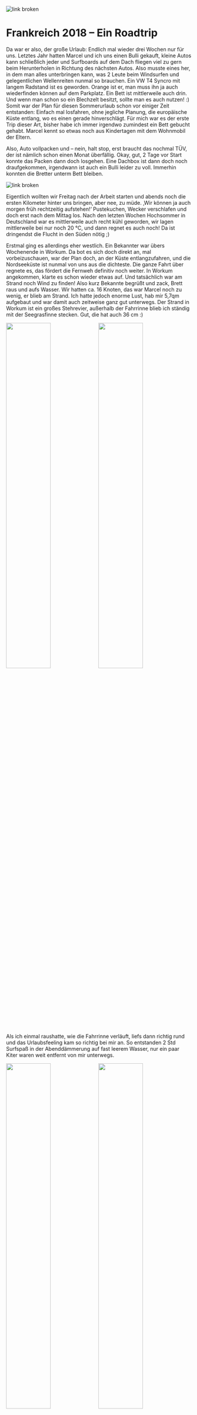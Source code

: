 

![link broken](../../../../../../mediaLibrary/posts/2018/france/08_25_france-week-1/windsurf-stormy-stories-surf-travel-blog-france-Frankreich-08-25-france-WM-25p-DSC07661.jpg)

# Frankreich 2018 –  Ein Roadtrip



Da war er also, der große Urlaub: Endlich mal wieder drei Wochen nur für uns. Letztes Jahr hatten Marcel und ich uns einen Bulli gekauft, kleine Autos kann schließlich jeder und Surfboards auf dem Dach fliegen viel zu gern beim Herunterholen in Richtung des nächsten Autos. Also musste eines her, in dem man alles unterbringen kann, was 2 Leute beim Windsurfen und gelegentlichen Wellenreiten nunmal so brauchen. Ein VW T4 Syncro mit langem Radstand ist es geworden. Orange ist er, man muss ihn ja auch wiederfinden können auf dem Parkplatz. Ein Bett ist mittlerweile auch drin. Und wenn man schon so ein Blechzelt besitzt, sollte man es auch nutzen! :)
Somit war der Plan für diesen Sommerurlaub schon vor einiger Zeit entstanden: Einfach mal losfahren, ohne jegliche Planung, die europäische Küste entlang, wo es einen gerade hinverschlägt. Für mich war es der erste Trip dieser Art, bisher habe ich immer irgendwo zumindest ein Bett gebucht gehabt. Marcel kennt so etwas noch aus Kindertagen mit dem Wohnmobil der Eltern.

Also, Auto vollpacken und – nein, halt stop, erst braucht das nochmal TÜV, der ist nämlich schon einen Monat überfällig. Okay, gut, 2 Tage vor Start konnte das Packen dann doch losgehen. Eine Dachbox ist dann doch noch draufgekommen, irgendwann ist auch ein Bulli leider zu voll. Immerhin konnten die Bretter unterm Bett bleiben.

![link broken](../../../../../../mediaLibrary/posts/2018/france/08_25_france-week-1/windsurf-stormy-stories-surf-travel-blog-france-Frankreich-08-25-france-WM-25p-DSC07684.jpg)

Eigentlich wollten wir Freitag nach der Arbeit starten und abends noch die ersten Kilometer hinter uns bringen, aber nee, zu müde. ‚Wir können ja auch morgen früh rechtzeitig aufstehen!‘
Pustekuchen, Wecker verschlafen und doch erst nach dem Mittag los.
Nach den letzten Wochen Hochsommer in Deutschland war es mittlerweile auch recht kühl geworden, wir lagen mittlerweile bei nur noch 20 °C, und dann regnet es auch noch! Da ist dringendst die Flucht in den Süden nötig ;)

Erstmal ging es allerdings eher westlich. Ein Bekannter war übers Wochenende in Workum. Da bot es sich doch direkt an, mal vorbeizuschauen, war der Plan doch, an der Küste entlangzufahren, und die Nordseeküste ist nunmal von uns aus die dichteste. Die ganze Fahrt über regnete es, das fördert die Fernweh definitiv noch weiter.
In Workum angekommen, klarte es schon wieder etwas auf. Und tatsächlich war am Strand noch Wind zu finden! Also kurz Bekannte begrüßt und zack, Brett raus und aufs Wasser. Wir hatten ca. 16 Knoten, das war Marcel noch zu wenig, er blieb am Strand. Ich hatte jedoch enorme Lust, hab mir 5,7qm aufgebaut und war damit auch zeitweise ganz gut unterwegs. Der Strand in Workum ist ein großes Stehrevier, außerhalb der Fahrrinne blieb ich ständig mit der Seegrasfinne stecken. Gut, die hat auch 36 cm :)

<p float="left">
  <img src="../../../../../../mediaLibrary/posts/2018/france/08_25_france-week-1/windsurf-stormy-stories-surf-travel-blog-france-Frankreich-08-25-france-WM-25p-DSC07438.jpg" width="49%" />
  <img src="../../../../../../mediaLibrary/posts/2018/france/08_25_france-week-1/windsurf-stormy-stories-surf-travel-blog-france-Frankreich-08-25-france-WM-25p-DSC07425.jpg" width="49%" />

</p>

Als ich einmal raushatte, wie die Fahrrinne verläuft, liefs dann richtig rund und das Urlaubsfeeling kam so richtig bei mir an. So entstanden 2 Std Surfspaß in der Abenddämmerung auf fast leerem Wasser, nur ein paar Kiter waren weit entfernt von mir unterwegs.

<p float="left">
  <img src="../../../../../../mediaLibrary/posts/2018/france/08_25_france-week-1/windsurf-stormy-stories-surf-travel-blog-france-Frankreich-08-25-france-WM-25p-DSC07616.jpg" width="49%" />
  <img src="../../../../../../mediaLibrary/posts/2018/france/08_25_france-week-1/windsurf-stormy-stories-surf-travel-blog-france-Frankreich-08-25-france-WM-25p-DSC07556.jpg" width="49%" />

</p>

<p float="left">
  <img src="../../../../../../mediaLibrary/posts/2018/france/08_25_france-week-1/windsurf-stormy-stories-surf-travel-blog-france-Frankreich-08-25-france-WM-25p-DSC07477.jpg" width="49%" />
  <img src="../../../../../../mediaLibrary/posts/2018/france/08_25_france-week-1/windsurf-stormy-stories-surf-travel-blog-france-Frankreich-08-25-france-WM-25p-DSC07524.jpg" width="49%" />
</p>


Den Abend verbrachten wir in bester Gesellschaft mit Bier und Cider auf dem Campingplatz. Tipp: Braucht ihr gutes Licht für den Campingtisch, stellt eine Wasserflasche auf eine Lichtquelle wie Handyblitz oder Taschenlampe, dann verteilt sich das wunderbar in der Umgebung. Farbige Flaschen sorgen hier auch für die passende Stimmung :)
Aber auch hier mussten irgendwann die dicken Jacken her, weil es einfach zu kalt wurde. Das waren wir ja nun echt so gar nicht mehr gewohnt. Das musste sich irgendwie noch ändern.

<p float="left">
  <img src="../../../../../../mediaLibrary/posts/2018/france/08_25_france-week-1/windsurf-stormy-stories-surf-travel-blog-france-Frankreich-08-25-france-WM-25p-DSC07571.jpg" width="49%" />
  <img src="../../../../../../mediaLibrary/posts/2018/france/08_25_france-week-1/windsurf-stormy-stories-surf-travel-blog-france-Frankreich-08-25-france-WM-25p-DSC07635.jpg" width="49%" />
</p>

Am nächsten Morgen lagen wir noch kurz am Strand und genossen das Gefühl, einfach keine Verpflichtungen mehr zu haben. Die nächsten Wochen würden da nur noch wir zwei, der Bulli und das Wasser sein. Dabei fällt einem erst wirklich auf, wie dringend man diese Entspannung einfach mal wieder nötig hatte.
Wir beschlossen, heute nochmal gut Strecke zu machen und fuhren bis Frankreich durch, nach Boulogne-sur-Mer. Auf dem Weg nahm der Wind deutlich zu, ein großer Sturm kündigte sich an. Der Bulli machte seine ersten Erfahrungen mit echten Bergen, das war ganz schön anstrengend! Ich hatte vorher nicht gedacht, dass der Norden Frankreichs so hügelig ist, aber mehr als 90 km/h waren zwischendurch einfach nicht mehr drin. Ein sehr merkwürdiges Gefühl, wenn man das Gaspedal bis zum Boden durchdrückt und es. Passiert. Einfach. Nichts.

Wir kamen spät in Boulogne an und machten uns erstmal auf die Suche nach Essbarem. Pizza ist immer gut und Pizzaläden haben auch immer auf, also her damit. Gegessen wurde dann auf dem Wohnmobilstellplatz, der einen Blick aufs Meer bot. Der Sturm war mittlerweile um uns herum in vollem Gange und wurde auch die ganze Nacht über nicht weniger. Er wackelte kräftig am Auto und der Regen prasselte dazu, viel Schlaf war in dieser Nacht nicht drin.


![link broken](../../../../../../mediaLibrary/posts/2018/france/08_25_france-week-1/windsurf-stormy-stories-surf-travel-blog-france-Frankreich-08-25-france-WM-25p-DSC07677.jpg)

So ein bisschen Wasser in Sichtweite ist beim Aufwachen einfach Gold wert. Wir haben dann erstmal gemütlich gefrühstückt und festgestellt, dass ein bisschen Reststurm durchaus noch vorhanden war. Leider haben wir schlecht geplant und waren für Westwind an der völlig falschen Stelle, alle näheren Spots lagen auflandig. Aber wenn man schon mal hier ist, kann man sie sich ja zumindest mal genauer anschauen. Wir fuhren von Boulogne aus Richtung Calais.

Wimereux ist eine maritime kleine Stadt, deren Strandpromenade so wirkt, als ob sich sich in der Hochsaison kaum vor Touristen retten könnte. Im September konnte man die anwesenden Menschen jedoch fast an einer Hand abzählen. Um Hochwasser herum läuft das Wasser auf die sehr effektiv gestalteten Wellenbrecher und spritzt amüsierte und quietschende Spielkinder jeden Alters ganz gut nass. Wenn man sich hier ans Wasser setzt und einen Moment innehält, wird man sich der grandiosen Naturgewalt, die Wasser eigentlich ist, auf ganz merkwürdige Art bewusst. Ich liebe es, dann einfach mal zuzuhören.

<p float="left">
  <img src="../../../../../../mediaLibrary/posts/2018/france/08_25_france-week-1/windsurf-stormy-stories-surf-travel-blog-france-Frankreich-08-25-france-WM-25p-DSC07709.jpg" width="49%" />
  <img src="../../../../../../mediaLibrary/posts/2018/france/08_25_france-week-1/windsurf-stormy-stories-surf-travel-blog-france-Frankreich-08-25-france-WM-25p-DSC07734.jpg" width="49%" />
</p>

Zum Surfen ist diese Architektur eher schlecht geeignet, das Risiko mit den eigenen Knochen zwischen dieser Gewalt und dem Beton zu landen scheint etwas hoch ;)

Etwas weiter nördlich wird die Küste dann deutlich steiler, man wird am laufenden Band vor abstürzenden Kanten gewarnt. Klar, nicht zu dicht ran und vor allem nicht drauf rumspringen! (Link: https://www.swr3.de/aktuell/nachrichten/Studentin-stuerzt-bei-Selfie-von-der-Klippe/-/id=47428/did=4556092/9ze4zh/index.html) Nach etwas auf und ab kann man dann vorsichtig wieder herabgehen in eine „Bucht“: Man hat 2 Meter mehr Platz zwischen Wasser und Klippe.

<p float="left">
  <img src="../../../../../../mediaLibrary/posts/2018/france/08_25_france-week-1/windsurf-stormy-stories-surf-travel-blog-france-Frankreich-08-25-france-WM-25p-DSC07755.jpg" width="49%" />
  <img src="../../../../../../mediaLibrary/posts/2018/france/08_25_france-week-1/windsurf-stormy-stories-surf-travel-blog-france-Frankreich-08-25-france-WM-25p-DSC07763.jpg" width="49%" />
</p>


Abgesehen vom mit Material noch deutlich erschwertem Laufweg also wohl eher ein Spot für niedrige Wasserstände.

Überall an der Küste sieht man alte Bunker aus dem Zweiten Weltkrieg verteilt, die im Laufe der Zeit immer tiefer in den Sand eingesunken sind. Die Bunker sind Teil des Atlantikwalls, den die deutschen Besetzer an der gesamten westeuropäischen Küste aufgebaut haben und dessen Überresten man immer einmal wieder begegnet. Da die NSDAP fest davon ausging, dass die Alliierten an der engsten Stelle des Ärmelkanals angreifen würden (was sich als falsch herausstellte, sie kamen in die Normandie), war der Wall um Calais herum am stärksten ausgeprägt.
Mit diesen direkten Hinterlassenschaften der deutschen Invasion und des Krieges konfrontiert zu werden, lässt einen irgendwie demütig werden. Dieser von Deutschland verursachte Krieg hat andere Länder und damit so viele Menschen und Kulturen so sehr ausgenutzt und zerstört, dass die Folgen davon bis heute nachwirken, die Bunker sind nur der sichtbare Eisberg des Ganzen. Und da sprechen Idioten bei uns davon, dass man das Ganze doch so langsam mal wieder vergessen sollte und von einem „Vogelschiss“. Einfach unbegreiflich. Wir alle sind dafür verantwortlich, dass so eine Scheiße wirklich nie wieder passiert.

Okay, genug gerantet, zurück ans Wasser! In Ambleteuse war der zu bewältigende Laufweg schon deutlich kürzer und man hat auch hier von oben am Parkplatz eine super Aussicht. Das scheinen auch die Vögel gemerkt zu haben, die haben hier anscheinend eine Vollversammlung abgehalten :)
Einige Surfer waren in den Wellen auch zu sehen. Unser Plan war ja aber nunmal Windsurfen und der Wind war leider auch hier noch auflandig. Also weiter.

<p float="left">
  <img src="../../../../../../mediaLibrary/posts/2018/france/08_25_france-week-1/windsurf-stormy-stories-surf-travel-blog-france-Frankreich-08-25-france-WM-25p-DSC07805.jpg" width="49%" />
  <img src="../../../../../../mediaLibrary/posts/2018/france/08_25_france-week-1/windsurf-stormy-stories-surf-travel-blog-france-Frankreich-08-25-france-WM-25p-DSC07797.jpg" width="49%" />
</p>



Mittlerweile sind wir in Wissant gelandet und haben damit den perfekten Spot für die vorherrschende Windrichtung gefunden: der Wind kam leicht seitlich, der Strand war lang und flach, es waren auch einige Surfer auf dem Wasser zu sehen. Nur leider war mittlerweile deutlich weniger Wind zu spüren, es waren vielleicht noch 10 Knoten. Also beschlossen wir, es für heute gut sein zu lassen und einfach ein wenig zu entspannen. Wir setzten uns an den Strand. Es ist erstaunlich, unter welchen Mengen Adrenalin man in einem solchen Urlaub schnell steht und wie schwierig es ist, davon wirklich wieder runterzukommen. Aber langsam wurden wir ruhiger. Wellengeräusche und ein gutes Buch sind als Hilfen einfach unschlagbar. Auch gutes Essen im Sinne von einem Crêpe mit Ziegenkäse, aus dem der Honig nur so rausläuft, ist natürlich unverzichtbar :)

<p float="left">
  <img src="../../../../../../mediaLibrary/posts/2018/france/08_25_france-week-1/windsurf-stormy-stories-surf-travel-blog-france-Frankreich-08-25-france-WM-25p-DSC07827.jpg" width="33%" />
  <img src="../../../../../../mediaLibrary/posts/2018/france/08_25_france-week-1/windsurf-stormy-stories-surf-travel-blog-france-Frankreich-08-25-france-WM-25p-DSC07828.jpg" width="33%" />
  <img src="../../../../../../mediaLibrary/posts/2018/france/08_25_france-week-1/windsurf-stormy-stories-surf-travel-blog-france-Frankreich-08-25-france-WM-25p-DSC07824.jpg" width="33%" />   
</p>

Nach einiger Zeit beschlossen wir, uns weiter auf den Weg zu machen. Wir wollten es endlich etwas wärmer haben, also schauten wir uns auf der Vorhersagekarte für die nächsten Tage an, wo die Warmzone beginnt und legten La Rochelle als Anlaufpunkt fest. Das Zwischenziel war dann ein Stellplatz hinter Dieppe, den wir uns im Stellplatzführer ausgeguckt hatten. Zu unserer Art der Routenplanung und unseren Hilfsmitteln schreibe ich demnächst nochmal einen separaten Beitrag.
Kurz vor Dieppe sehen wir auf einmal sehr viele Wohnwagen recht ungeordnet auf einer Wiese stehen. Hä, was ist da denn los? Nach einem offiziellen Stellplatz sieht das so gar nicht aus, das sind aber schon sehr viele und absolut nicht unauffällig. Die meisten haben auch Vorzelte aufgebaut. Okay, stellen wir uns erstmal dazu, sieht ja schon ganz nett aus. Wir suchen uns eine ruhige Ecke, parken und suchen erstmal Menschen, die vielleicht ein wenig Englisch sprechen können. Fehlanzeige. Irgendwann haben wir uns mit französischen Bruchstücken soweit verständigt, dass wir wohl problemlos über Nacht bleiben können: „Dormir? Ici? Oui oui! Payer? Non non!“
Bei näherer Betrachtung ist die ganze Szenerie uns dann doch etwas suspekt: Die Anwesenden haben sich offensichtlich selbst mit Strom versorgt, Kabel liegen quer über die Wiese verteilt. Wo der Strom herkommt, ist nicht zu erkennen. Allerdings liegen auch noch reichlich offene Kabelenden herum: dicke Stromkabel einfach abgeschnitten und völlig ungeschützt. Okay, das ist definitiv nichts offizielles hier. Aber was dann? Ist das so eine Art Nomadengruppe, oder leben die hier dauerhaft? Die rumstehenden Gespanne sehen auf jeden Fall sehr teuer und luxuriös aus.



Nunja, erstmal muss Essen her, also machen wir es uns gemütlich und schmeißen den Campingkocher an. Langsam wird es dunkel. Ein Auto fährt stundenlang auf einer freien Fläche im Kreis. Was zur Hölle haben die hier vor? Zwischenzeitlich schauen drei junge Männer bei uns vorbei und fragen auf französisch nach, ob es uns gut geht. Sehr zuvorkommend, aber auch etwas befremdlich. Es fühlt sich so an, als wären wir Besucher bei jemandem zuhause oder so.
Das Autorätsel klärt sich später: Da wurde ein Kleinkind im Kreis gefahren, damit es endlich mal einschläft :D Hat nicht funktioniert, als das Auto irgendwann bei einem der Wohnwagen parkt, schreit das Kind. Nun gut.
Wir beschließen, schlafen zu gehen. Scheint ja alles gut zu sein. Es schleicht sich allerdings schon der Gedanke ein, ob die morgen früh wohl alle weg sind und wir ganz allein hier stehen…


![link broken](../../../../../../mediaLibrary/posts/2018/france/08_25_france-week-1/windsurf-stormy-stories-surf-travel-blog-france-Frankreich-08-25-france-WM-25p-DSC07850.jpg)


Am nächsten Morgen werden wir von merkwürdigen Geräuschen geweckt. Kurzer Blick aus dem Fenster: Alle anderen noch da. Jetzt haben sich allerdings die Klappen der ebenfalls herumstehenden Anhänger geöffnet: Die haben alle Waschmaschinen dabei! Es scheint allgemeine Waschzeit zu sein, auf dem ganzen Gelände hört man sie schleudern :D Ein faszinierender Anblick. Wir stehen gemütlich auf, frühstücken und beobachten das morgendliche Treiben. So richtig durchschaut haben wir das Ganze immer noch nicht, aber egal.

<p float="left">
  <img src="../../../../../../mediaLibrary/posts/2018/france/08_25_france-week-1/windsurf-stormy-stories-surf-travel-blog-france-Frankreich-08-25-france-WM-25p-DSC07853.jpg" width="33%" />
  <img src="../../../../../../mediaLibrary/posts/2018/france/08_25_france-week-1/windsurf-stormy-stories-surf-travel-blog-france-Frankreich-08-25-france-WM-25p-DSC07860.jpg" width="33%" />
  <img src="../../../../../../mediaLibrary/posts/2018/france/08_25_france-week-1/windsurf-stormy-stories-surf-travel-blog-france-Frankreich-08-25-france-WM-25p-DSC07861.jpg" width="33%" />   
</p>


Bei der weiteren Routenplanung ist uns aufgefallen, dass es in der Normandie tatsächlich eine Route du Cidre gibt! Da ich ein riesiger Fan von französischem Cidre bin, musste ich da natürlich hin. Es lag auch halbwegs auf dem Weg nach La Rochelle, also hatte Marcel nichts einzuwenden.

![link broken](../../../../../../mediaLibrary/posts/2018/france/08_25_france-week-1/windsurf-stormy-stories-surf-travel-blog-france-Frankreich-08-25-france-WM-25p-DSC07868.jpg)

 Da wir im Alten Land, einem der größten Apfelanbaugebiete Deutschlands wohnen, hatten wir eine grobe Vorstellung von Obstplantagen: flach, Felder mit Bewässerung durchsetzt, kleine Bäume in Reih und Glied.

In der Normandie sieht das dann doch recht anders aus: Die Landschaft ist sehr bergig, die Bäume sind deutlich größer als gewohnt, stehen viel weiter auseinander und sind vieles, aber nicht regelmäßig angeordnet. Im ersten Hofladen lernen wir dann auch, dass die Cidrefrüchte auch ganz spezielle Äpfel sind, sehr klein und nicht zum Verzehr gedacht. Eine Verköstigung ist natürlich Pflicht. Es werden vier verschiedene Produkte aus den Früchten hergestellt: Cidre, Calvados und eine Mischung aus beidem namens Pommeau, sowie normaler Apfelsaft. Wir decken uns über die Strecke reichlich ein, allerdings ist der Cidre deutlich teurer als der, den man im Supermarkt bekommt.
An der Strecke liegt auch das Dorf Beuvron-en-Auge (?), ein wunderschönes kleines Dorf mit sehr alten Gebäuden. Hier merkt man allerdings, dass die Preise für Touristen gemacht werden. Unbedingt vergleichen! Wenn man etwas schaut, findet man auch hier bezahlbare Hersteller. Ansonsten kann man auch einfach etwas durch die Straßen schlendern.

<p float="left">
  <img src="../../../../../../mediaLibrary/posts/2018/france/08_25_france-week-1/windsurf-stormy-stories-surf-travel-blog-france-Frankreich-08-25-france-WM-25p-DSC07877.jpg" width="49%" />
  <img src="../../../../../../mediaLibrary/posts/2018/france/08_25_france-week-1/windsurf-stormy-stories-surf-travel-blog-france-Frankreich-08-25-france-WM-25p-DSC07878.jpg" width="49%" />
</p>

![link broken](../../../../../../mediaLibrary/posts/2018/france/08_25_france-week-1/windsurf-stormy-stories-surf-travel-blog-france-Frankreich-08-25-france-WM-25p-DSC07897.jpg)

Verdammt, Auto voll! :D Wir fuhren am Abend bis Avranches und verbrachten dort die Nacht. Am nächsten Morgen ging es fix weiter und wir erreichten La Rochelle gegen Mittag. Da für den Tag ein wenig Wind angekündigt war, machten wir uns direkt auf die Suche nach einem guten Wasserzugang. In der Stadt selbst gab es keine wirkliche Möglichkeit, mit einem Auto größer als 2,20m zu parken, was der Bulli mit Dachbox leider ist. Dieses Problem wird uns auf der ganzen Reise immer wieder begegnen, die Parkplätze dicht am Strand haben fast alle eine Höhenbegrenzung.
Also fahren wir an der Küste entlang weiter südlich. Aytré war knallevoll mit Kitern, das konnte man von weitem schon sehen. Etwas weiter südlich liegt jedoch Châtelaillon-Plage, ein schöner und durch Kiteverbot erstaunlich leerer Strand mit kleinen Wellen. Das sah doch sehr verlockend aus. Ich war noch etwas zögernd, Wellen sind irgendwie nicht so richtig mein Ding, aber Marcel hatte Bock, Also rödelten wir sein Material aus dem Auto und ab aufs Wasser!

(mehr schreiben zum Surfen? Gedanken Marcel?)

<p float="left">
  <img src="../../../../../../mediaLibrary/posts/2018/france/08_25_france-week-1/windsurf-stormy-stories-surf-travel-blog-france-Frankreich-08-25-france-WM-25p-DSC07913.jpg" width="49%" />
  <img src="../../../../../../mediaLibrary/posts/2018/france/08_25_france-week-1/windsurf-stormy-stories-surf-travel-blog-france-Frankreich-08-25-france-WM-25p-DSC07922.jpg" width="49%" />
</p>


Ein paar Locals waren unterwegs, die einzigen Franzosen, die in dieser Gegend ein klein wenig Englisch verstanden :)
Ich lag ein wenig am Strand, genoss die Umgebung und spielte mit der Kamera. Gegenlicht durch untergehende Sonne ist einfach eines der besten Stilmittel ever!

<p float="left">
  <img src="../../../../../../mediaLibrary/posts/2018/france/08_25_france-week-1/windsurf-stormy-stories-surf-travel-blog-france-Frankreich-08-25-france-WM-25p-DSC08070.jpg" width="33%" />
  <img src="../../../../../../mediaLibrary/posts/2018/france/08_25_france-week-1/windsurf-stormy-stories-surf-travel-blog-france-Frankreich-08-25-france-WM-25p-DSC08076.jpg" width="33%" />
  <img src="../../../../../../mediaLibrary/posts/2018/france/08_25_france-week-1/windsurf-stormy-stories-surf-travel-blog-france-Frankreich-08-25-france-WM-25p-DSC08028.jpg" width="33%" />   
</p>

Nach einer Weile wollte ichs dann doch zumindest einmal antesten. Ich habe Marcel das Material abgequatscht und kämpfte eifrig mit der Koordination von mir, dem Rigg und sowieso allem in den Wellen. Am Ende kamen dann tatsächlich die ersten, wenn auch noch recht kurzen, Touren durch die Welle zustande :) Leider wurden sie nicht fotografisch festgehalten, Marcel musste ja Intensivbetreuung an meiner Seite leisten…

Wir genossen den Sonnenuntergang noch ein wenig und machten uns dann auf den weiteren Weg. Das Nachtquartier war zwar im Campingführer eingezeichnet, war aber nur durch kopfloses Herumirren zu erreichen und wirkte auch nichtmal im Ansatz nach einem Stellplatz: Einige fahrbare Unterkünfte standen in einer Sackgasse am Straßenrand. Nun gut, wir sind ja nicht wählerisch, wir wollen ja nur schlafen und da bekommen wir ja eh nichts von der Außenwelt mit.

Am nächsten Morgen standen wir ganz gemächlich auf und bauten unseren Frühstückstisch auf. Die  allgemeine Urlaubsentspannung schritt immer weiter fort, der Tag auf dem Wasser war da sicher nicht ganz unschuldig. Dann kam tatsächlich noch ein Eiswagen vorbei, der kannte den Stellplatz wohl auch. Eis zum Frühstück machte den Start in den Tag perfekt.

![link broken](../../../../../../mediaLibrary/posts/2018/france/08_25_france-week-1/windsurf-stormy-stories-surf-travel-blog-france-Frankreich-08-25-france-WM-25p-DSC08088.jpg)

Wir fuhren rüber auf die Île d'Oléron und beschlossen, uns einen Strand mit anständigen Wellen zu suchen. Der Wind hatte sich mittlerweile vollständig verabschiedet, aber glücklicherweise gibt es da ja auch noch das Wellenreiten und sogar ein passendes Board in unserem Auto. Die Strandsuche erwies sich jedoch deutlich schwieriger als geplant: Sämtliche Parkplätze in Laufweite waren auf eine Höhe von 2,35 m begrenzt. Der Bulli hätte druntergepasst, aber mit der Dachbox obendrauf hatten wir keine Chance. Wir landeten schlussendlich in Les Alassins und parkten an der Straße. Der Fußweg zum Wasser belief sich (ha, Wortspiel!) auf ca. 1 km, dafür erwarteten uns optimale Wellen in Gesellschaft eher wenig Franzosen, die das Sommerende genossen.

(Bilder Strand & Surfen)

![link broken](../../../../../../mediaLibrary/posts/2018/france/08_25_france-week-1/windsurf-stormy-stories-surf-travel-blog-france-Frankreich-08-25-france-WM-25p-DSC08116.jpg)



Im Wellenreiten ist definitiv noch eine ganze Menge Übung nötig. Ich hatte vor einigen Jahren Surfunterricht in Spanien, dadurch kenne ich die Grundlagen. Mein Brett ist jedoch ein 7 ft Hardboard mit deutlich weniger Volumen als die damaligen Softboards. Man braucht ja doch immer etwas Herausforderung :) Die Balance zu finden ist dadurch um einiges schwieriger und wir mussten uns erst einmal etwas aneinander gewöhnen. So habe ich sehr sehr viel gepaddelt und Salzwasser geschluckt, aber es war einfach ein großartiger Spaß.

<p float="left">
  <img src="../../../../../../mediaLibrary/posts/2018/france/08_25_france-week-1/windsurf-stormy-stories-surf-travel-blog-france-Frankreich-08-25-france-WM-25p-DSC08123.jpg" width="33%" />
  <img src="../../../../../../mediaLibrary/posts/2018/france/08_25_france-week-1/windsurf-stormy-stories-surf-travel-blog-france-Frankreich-08-25-france-WM-25p-DSC08126.jpg" width="33%" />
  <img src="../../../../../../mediaLibrary/posts/2018/france/08_25_france-week-1/windsurf-stormy-stories-surf-travel-blog-france-Frankreich-08-25-france-WM-25p-DSC08196.jpg" width="33%" />   
</p>

Wir verbrachten den ganzen Tag am Strand und im Wasser, hatten uns auch einiges an Proviant und Büchern mitgebracht. So stellt man sich den Sommerurlaub vor.
So ein Roadtrip bringt einem immer wieder erneut ein Gefühl von Ankommen mit jedem neuen Ort, den man für sich entdeckt und liebgewinnt.

Für die Nacht fanden wir einen Stellplatz, der direkt an einen Campingplatz angeschlossen war. Dadurch konnten wir die sanitären Anlagen mitnutzen und hatten Strom und Wasser. Die Standgebühr war für einen Stellplatz recht hoch, aber die anständigen Duschen und Toiletten waren uns das nach den letzten Tagen auf simpleren Plätzen auf jeden Fall wert. Wir setzten uns also neben den Bulli, machten uns Essen und beendeten den Tag mit einer schönen Runde Cider.

Den nächsten Morgen waren wir dann auch eher faul. Wir schliefen aus, kauften kurz ein um unsere Chips- und Getränkevorräte aufzufüllen und schauten dann gemütlich im Bett liegend auf dem Handy ein paar Filme. Einfach mal den Pauseknopf gedrückt.
Abends erkundeten wir noch ein wenig die Gegend und fanden eine ganz nette Ecke nahe des Campingplatzes, in der direkt am Wasser einige heruntergekommene Hütten standen und man super den Sonnenuntergang beobachten konnte.

<p float="left">
  <img src="../../../../../../mediaLibrary/posts/2018/france/08_25_france-week-1/windsurf-stormy-stories-surf-travel-blog-france-Frankreich-08-25-france-WM-25p-DSC08268.jpg" width="33%" />
  <img src="../../../../../../mediaLibrary/posts/2018/france/08_25_france-week-1/windsurf-stormy-stories-surf-travel-blog-france-Frankreich-08-25-france-WM-25p-DSC08280.jpg" width="33%" />
  <img src="../../../../../../mediaLibrary/posts/2018/france/08_25_france-week-1/windsurf-stormy-stories-surf-travel-blog-france-Frankreich-08-25-france-WM-25p-DSC08284.jpg" width="33%" />   
</p>

Die Nacht verbrachten wir auf einem ehemaligen Campingplatz, der noch als Stellplatz genutzt wurde: Eine riesige Fläche mit Unmengen an Wohnmobilen und Wohnwagen.

Fortsetzung folgt...
